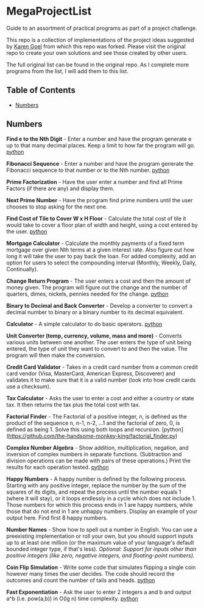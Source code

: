 # MegaProjectList
Guide to an assortment of practical programs as part of a project challenge.

This repo is a collection of implementations of the project ideas suggested by [Karen Goel](https://github.com/karan/Projects) from which this repo was forked. Please visit the original repo to create your own solutions and see those created by other users.

The full original list can be found in the original repo. As I complete more programs from the list, I will add them to this list.

## Table of Contents

- [Numbers](https://github.com/the-handsome-monkey-king/MegaProjectList#numbers)

Numbers
---------

**Find e to the Nth Digit** - Enter a number and have the program generate e up to that many decimal places. Keep a limit to how far the program will go. [python](https://github.com/the-handsome-monkey-king/find_euler.py)

**Fibonacci Sequence** - Enter a number and have the program generate the Fibonacci sequence to that number or to the Nth number. [python](https://github.com/the-handsome-monkey-king/fibonacci.py)

**Prime Factorization** - Have the user enter a number and find all Prime Factors (if there are any) and display them.

**Next Prime Number** - Have the program find prime numbers until the user chooses to stop asking for the next one.

**Find Cost of Tile to Cover W x H Floor** - Calculate the total cost of tile it would take to cover a floor plan of width and height, using a cost entered by the user. [python](https://github.com/the-handsome-monkey-king/get_tile_cost.py)

**Mortgage Calculator** - Calculate the monthly payments of a fixed term mortgage over given Nth terms at a given interest rate. Also figure out how long it will take the user to pay back the loan. For added complexity, add an option for users to select the compounding interval (Monthly, Weekly, Daily, Continually).

**Change Return Program** - The user enters a cost and then the amount of money given. The program will figure out the change and the number of quarters, dimes, nickels, pennies needed for the change. [python](https://github.com/the-handsome-monkey-king/change_return.py)

**Binary to Decimal and Back Converter** - Develop a converter to convert a decimal number to binary or a binary number to its decimal equivalent.

**Calculator** - A simple calculator to do basic operators. [python](https://github.com/the-handsome-monkey-king/simple_calculator.py)

**Unit Converter (temp, currency, volume, mass and more)** - Converts various units between one another. The user enters the type of unit being entered, the type of unit they want to convert to and then the value. The program will then make the conversion.

**Credit Card Validator** - Takes in a credit card number from a common credit card vendor (Visa, MasterCard, American Express, Discoverer) and validates it to make sure that it is a valid number (look into how credit cards use a checksum).

**Tax Calculator** - Asks the user to enter a cost and either a country or state tax. It then returns the tax plus the total cost with tax.

**Factorial Finder** - The Factorial of a positive integer, n, is defined as the product of the sequence n, n-1, n-2, ...1 and the factorial of zero, 0, is defined as being 1. Solve this using both loops and recursion. [python] (https://github.com/the-handsome-monkey-king/factorial_finder.py)

**Complex Number Algebra** - Show addition, multiplication, negation, and inversion of complex numbers in separate functions. (Subtraction and division operations can be made with pairs of these operations.) Print the results for each operation tested. [python](https://github.com/the-handsome-monkey-king/complex_numbers.py)

**Happy Numbers** - A happy number is defined by the following process. Starting with any positive integer, replace the number by the sum of the squares of its digits, and repeat the process until the number equals 1 (where it will stay), or it loops endlessly in a cycle which does not include 1. Those numbers for which this process ends in 1 are happy numbers, while those that do not end in 1 are unhappy numbers. Display an example of your output here. Find first 8 happy numbers.

**Number Names** - Show how to spell out a number in English. You can use a preexisting implementation or roll your own, but you should support inputs up to at least one million (or the maximum value of your language's default bounded integer type, if that's less). *Optional: Support for inputs other than positive integers (like zero, negative integers, and floating-point numbers).*

**Coin Flip Simulation** - Write some code that simulates flipping a single coin however many times the user decides. The code should record the outcomes and count the number of tails and heads. [python](https://github.com/the-handsome-monkey-king/coin_flips.py)

**Fast Exponentiation** - Ask the user to enter 2 integers a and b and output a^b (i.e. pow(a,b)) in O(lg n) time complexity. [python](https://github.com/the-handsome-monkey-king/fast_exp.py)
